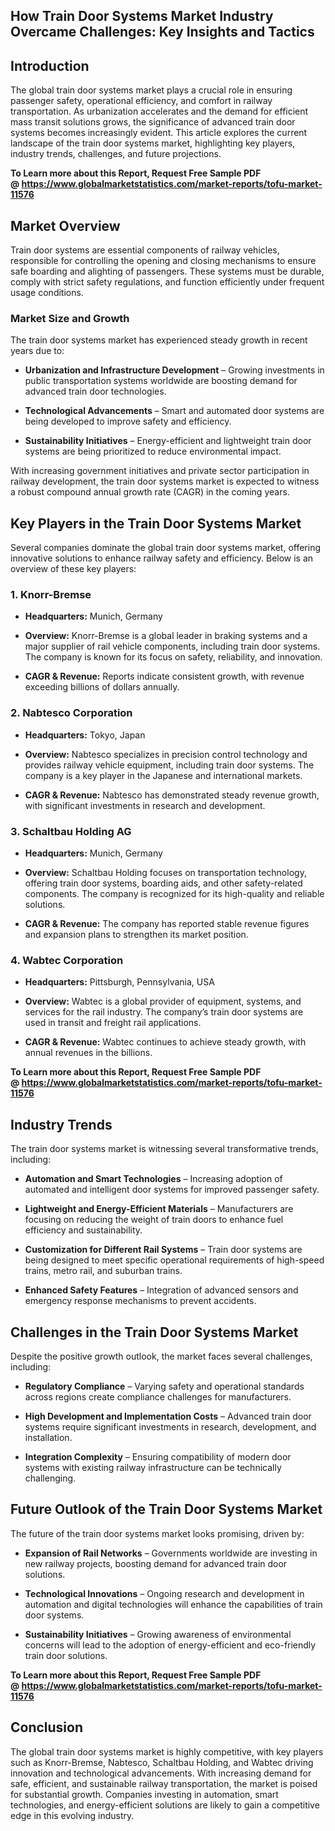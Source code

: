 <h2><strong>How Train Door Systems Market Industry Overcame Challenges: Key Insights and Tactics</strong></h2><h2><strong>Introduction</strong></h2><p>The global train door systems market plays a crucial role in ensuring passenger safety, operational efficiency, and comfort in railway transportation. As urbanization accelerates and the demand for efficient mass transit solutions grows, the significance of advanced train door systems becomes increasingly evident. This article explores the current landscape of the train door systems market, highlighting key players, industry trends, challenges, and future projections.</p><p><strong>To Learn more about this Report, Request Free Sample PDF @&nbsp;<a href="https://www.globalmarketstatistics.com/market-reports/tofu-market-11576">https://www.globalmarketstatistics.com/market-reports/tofu-market-11576</a></strong></p><h2><strong>Market Overview</strong></h2><p>Train door systems are essential components of railway vehicles, responsible for controlling the opening and closing mechanisms to ensure safe boarding and alighting of passengers. These systems must be durable, comply with strict safety regulations, and function efficiently under frequent usage conditions.</p><h3><strong>Market Size and Growth</strong></h3><p>The train door systems market has experienced steady growth in recent years due to:</p><ul><li><p><strong>Urbanization and Infrastructure Development</strong> &ndash; Growing investments in public transportation systems worldwide are boosting demand for advanced train door technologies.</p></li><li><p><strong>Technological Advancements</strong> &ndash; Smart and automated door systems are being developed to improve safety and efficiency.</p></li><li><p><strong>Sustainability Initiatives</strong> &ndash; Energy-efficient and lightweight train door systems are being prioritized to reduce environmental impact.</p></li></ul><p>With increasing government initiatives and private sector participation in railway development, the train door systems market is expected to witness a robust compound annual growth rate (CAGR) in the coming years.</p><h2><strong>Key Players in the Train Door Systems Market</strong></h2><p>Several companies dominate the global train door systems market, offering innovative solutions to enhance railway safety and efficiency. Below is an overview of these key players:</p><h3><strong>1. Knorr-Bremse</strong></h3><ul><li><p><strong>Headquarters:</strong> Munich, Germany</p></li><li><p><strong>Overview:</strong> Knorr-Bremse is a global leader in braking systems and a major supplier of rail vehicle components, including train door systems. The company is known for its focus on safety, reliability, and innovation.</p></li><li><p><strong>CAGR &amp; Revenue:</strong> Reports indicate consistent growth, with revenue exceeding billions of dollars annually.</p></li></ul><h3><strong>2. Nabtesco Corporation</strong></h3><ul><li><p><strong>Headquarters:</strong> Tokyo, Japan</p></li><li><p><strong>Overview:</strong> Nabtesco specializes in precision control technology and provides railway vehicle equipment, including train door systems. The company is a key player in the Japanese and international markets.</p></li><li><p><strong>CAGR &amp; Revenue:</strong> Nabtesco has demonstrated steady revenue growth, with significant investments in research and development.</p></li></ul><h3><strong>3. Schaltbau Holding AG</strong></h3><ul><li><p><strong>Headquarters:</strong> Munich, Germany</p></li><li><p><strong>Overview:</strong> Schaltbau Holding focuses on transportation technology, offering train door systems, boarding aids, and other safety-related components. The company is recognized for its high-quality and reliable solutions.</p></li><li><p><strong>CAGR &amp; Revenue:</strong> The company has reported stable revenue figures and expansion plans to strengthen its market position.</p></li></ul><h3><strong>4. Wabtec Corporation</strong></h3><ul><li><p><strong>Headquarters:</strong> Pittsburgh, Pennsylvania, USA</p></li><li><p><strong>Overview:</strong> Wabtec is a global provider of equipment, systems, and services for the rail industry. The company&rsquo;s train door systems are used in transit and freight rail applications.</p></li><li><p><strong>CAGR &amp; Revenue:</strong> Wabtec continues to achieve steady growth, with annual revenues in the billions.</p></li></ul><p><strong>To Learn more about this Report, Request Free Sample PDF @&nbsp;<a href="https://www.globalmarketstatistics.com/market-reports/tofu-market-11576">https://www.globalmarketstatistics.com/market-reports/tofu-market-11576</a></strong></p><h2><strong>Industry Trends</strong></h2><p>The train door systems market is witnessing several transformative trends, including:</p><ul><li><p><strong>Automation and Smart Technologies</strong> &ndash; Increasing adoption of automated and intelligent door systems for improved passenger safety.</p></li><li><p><strong>Lightweight and Energy-Efficient Materials</strong> &ndash; Manufacturers are focusing on reducing the weight of train doors to enhance fuel efficiency and sustainability.</p></li><li><p><strong>Customization for Different Rail Systems</strong> &ndash; Train door systems are being designed to meet specific operational requirements of high-speed trains, metro rail, and suburban trains.</p></li><li><p><strong>Enhanced Safety Features</strong> &ndash; Integration of advanced sensors and emergency response mechanisms to prevent accidents.</p></li></ul><h2><strong>Challenges in the Train Door Systems Market</strong></h2><p>Despite the positive growth outlook, the market faces several challenges, including:</p><ul><li><p><strong>Regulatory Compliance</strong> &ndash; Varying safety and operational standards across regions create compliance challenges for manufacturers.</p></li><li><p><strong>High Development and Implementation Costs</strong> &ndash; Advanced train door systems require significant investments in research, development, and installation.</p></li><li><p><strong>Integration Complexity</strong> &ndash; Ensuring compatibility of modern door systems with existing railway infrastructure can be technically challenging.</p></li></ul><h2><strong>Future Outlook of the Train Door Systems Market</strong></h2><p>The future of the train door systems market looks promising, driven by:</p><ul><li><p><strong>Expansion of Rail Networks</strong> &ndash; Governments worldwide are investing in new railway projects, boosting demand for advanced train door solutions.</p></li><li><p><strong>Technological Innovations</strong> &ndash; Ongoing research and development in automation and digital technologies will enhance the capabilities of train door systems.</p></li><li><p><strong>Sustainability Initiatives</strong> &ndash; Growing awareness of environmental concerns will lead to the adoption of energy-efficient and eco-friendly train door solutions.</p></li></ul><p><strong>To Learn more about this Report, Request Free Sample PDF @&nbsp;<a href="https://www.globalmarketstatistics.com/market-reports/tofu-market-11576">https://www.globalmarketstatistics.com/market-reports/tofu-market-11576</a></strong></p><h2><strong>Conclusion</strong></h2><p>The global train door systems market is highly competitive, with key players such as Knorr-Bremse, Nabtesco, Schaltbau Holding, and Wabtec driving innovation and technological advancements. With increasing demand for safe, efficient, and sustainable railway transportation, the market is poised for substantial growth. Companies investing in automation, smart technologies, and energy-efficient solutions are likely to gain a competitive edge in this evolving industry.</p>
